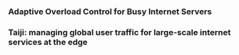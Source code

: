 ### Adaptive Overload Control for Busy Internet Servers 
### Taiji: managing global user traffic for large-scale internet services at the edge

